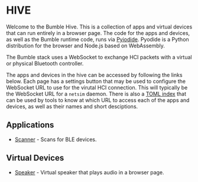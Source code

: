 HIVE
====

Welcome to the Bumble Hive.
This is a collection of apps and virtual devices that can run entirely in a browser page.
The code for the apps and devices, as well as the Bumble runtime code, runs via [Pyiodide](https://pyodide.org/). 
Pyodide is a Python distribution for the browser and Node.js based on WebAssembly.

The Bumble stack uses a WebSocket to exchange HCI packets with a virtual or physical
Bluetooth controller.

The apps and devices in the hive can be accessed by following the links below. Each 
page has a settings button that may be used to configure the WebSocket URL to use for
the virutal HCI connection. This will typically be the WebSocket URL for a `netsim`
daemon.
There is also a [TOML index](index.toml) that can be used by tools to know at which URL to access 
each of the apps and devices, as well as their names and short desciptions.


Applications
------------

  * [Scanner](web/scanner/scanner.html) - Scans for BLE devices.

Virtual Devices
---------------

  * [Speaker](web/speaker/speaker.html) - Virtual speaker that plays audio in a browser page.

